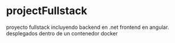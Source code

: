 # projectFullstack
proyecto fullstack incluyendo backend en .net frontend en angular. desplegados dentro de un contenedor docker
